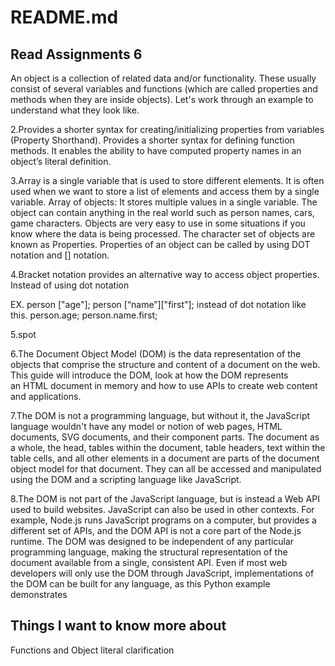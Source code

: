 # README.md

## Read Assignments 6

An object is a collection of related data and/or functionality. These usually consist of several variables and functions (which are called properties and methods when they are inside objects). Let's work through an example to understand what they look like.

2.Provides a shorter syntax for creating/initializing properties from variables (Property Shorthand). Provides a shorter syntax for defining function methods. It enables the ability to have computed property names in an object’s literal definition.

3.Array is a single variable that is used to store different elements. It is often used when we want to store a list of elements and access them by a single variable. Array of objects: It stores multiple values in a single variable. The object can contain anything in the real world such as person names, cars, game characters. Objects are very easy to use in some situations if you know where the data is being processed. The character set of objects are known as Properties. Properties of an object can be called by using DOT notation and [] notation.

4.Bracket notation provides an alternative way to access object properties. Instead of using dot notation 

EX. 
person ["age"];
person [“name”]["first"];   instead of dot notation like this.       person.age; person.name.first;

5.spot

6.The Document Object Model (DOM) is the data representation of the objects that comprise the structure and content of a document on the web. This guide will introduce the DOM, look at how the DOM represents an HTML document in memory and how to use APIs to create web content and applications.

7.The DOM is not a programming language, but without it, the JavaScript language wouldn't have any model or notion of web pages, HTML documents, SVG documents, and their component parts. The document as a whole, the head, tables within the document, table headers, text within the table cells, and all other elements in a document are parts of the document object model for that document. They can all be accessed and manipulated using the DOM and a scripting language like JavaScript.

8.The DOM is not part of the JavaScript language, but is instead a Web API used to build websites. JavaScript can also be used in other contexts. For example, Node.js runs JavaScript programs on a computer, but provides a different set of APIs, and the DOM API is not a core part of the Node.js runtime.
The DOM was designed to be independent of any particular programming language, making the structural representation of the document available from a single, consistent API. Even if most web developers will only use the DOM through JavaScript, implementations of the DOM can be built for any language, as this Python example demonstrates

## Things I want to know more about

Functions and Object literal clarification 